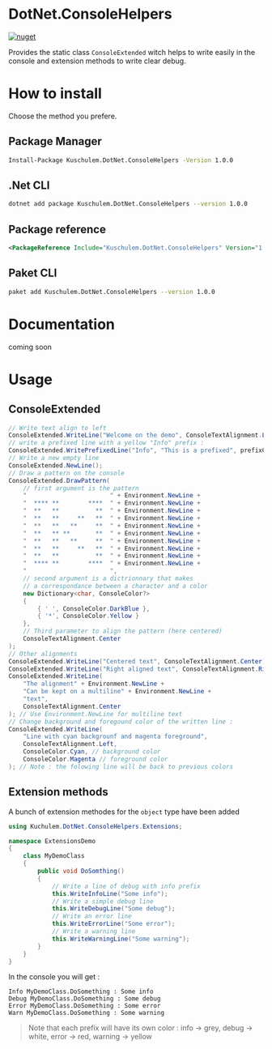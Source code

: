 # DotNet.ConsoleHelpers

[![nuget](https://img.shields.io/nuget/v/Kuschulem.DotNet.ConsoleHelpers.svg)](https://www.nuget.org/packages/Kuschulem.DotNet.ConsoleHelpers/)

Provides the static class `ConsoleExtended` witch helps to write easily in the console and extension methods to write clear debug.

# How to install

Choose the method you prefere.

## Package Manager

```sh
Install-Package Kuschulem.DotNet.ConsoleHelpers -Version 1.0.0
```

## .Net CLI

```sh
dotnet add package Kuschulem.DotNet.ConsoleHelpers --version 1.0.0
```

## Package reference

```xml
<PackageReference Include="Kuschulem.DotNet.ConsoleHelpers" Version="1.0.0" />
```

## Paket CLI

```sh
paket add Kuschulem.DotNet.ConsoleHelpers --version 1.0.0
```

# Documentation

coming soon

# Usage

## ConsoleExtended

```csharp
// Write text align to left
ConsoleExtended.WriteLine("Welcome on the demo", ConsoleTextAlignment.Left);
// write a prefixed line with a yellow "Info" prefix :
ConsoleExtended.WritePrefixedLine("Info", "This is a prefixed", prefixColor: ConsoleColor.Yellow);
// Write a new empty line
ConsoleExtended.NewLine();
// Draw a pattern on the console
ConsoleExtended.DrawPattern(
    // first argument is the pattern
    "                       " + Environment.NewLine +
    "  **** **        ****  " + Environment.NewLine +
    "  **   **          **  " + Environment.NewLine +
    "  **   **     **   **  " + Environment.NewLine +
    "  **   **   **     **  " + Environment.NewLine +
    "  **   ** **       **  " + Environment.NewLine +
    "  **   **   **     **  " + Environment.NewLine +
    "  **   **     **   **  " + Environment.NewLine +
    "  **   **          **  " + Environment.NewLine +
    "  **** **        ****  " + Environment.NewLine +
    "                       ",
    // second argument is a dictrionnary that makes
    // a correspondance between a character and a color
    new Dictionary<char, ConsoleColor?>
    {
        { ' ', ConsoleColor.DarkBlue },
        { '*', ConsoleColor.Yellow }
    },
    // Third parameter to align the pattern (here centered)
    ConsoleTextAlignment.Center
);
// Other alignments
ConsoleExtended.WriteLine("Centered text", ConsoleTextAlignment.Center);
ConsoleExtended.WriteLine("Right aligned text", ConsoleTextAlignment.Right);
ConsoleExtended.WriteLine(
    "The alignment" + Environment.NewLine +
    "Can be kept on a multiline" + Environment.NewLine +
    "text",
    ConsoleTextAlignment.Center
); // Use Environment.NewLine for multiline text
// Change background and foregound color of the written line :
ConsoleExtended.WriteLine(
    "Line with cyan backgrounf and magenta foreground", 
    ConsoleTextAlignment.Left,
    ConsoleColor.Cyan, // background color
    ConsoleColor.Magenta // foreground color
); // Note : the folowing line will be back to previous colors
```

## Extension methods

A bunch of extension methodes for the `object` type have been added

```csharp
using Kuchulem.DotNet.ConsoleHelpers.Extensions;

namespace ExtensionsDemo
{
    class MyDemoClass
    {
        public void DoSomthing()
        {
            // Write a line of debug with info prefix
            this.WriteInfoLine("Some info");
            // Write a simple debug line
            this.WriteDebugLine("Some debug");
            // Write an error line
            this.WriteErrorLine("Some error");
            // Write a warning line
            this.WriteWarningLine("Some warning");
        }
    }
}
```

In the console you will get :

```
Info MyDemoClass.DoSomething : Some info
Debug MyDemoClass.DoSomething : Some debug
Error MyDemoClass.DoSomething : Some error
Warn MyDemoClass.DoSomething : Some warning
```

> Note that each prefix will have its own color : info -> grey, debug -> white, error -> red, warning -> yellow
